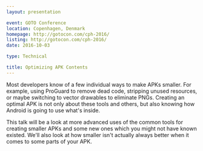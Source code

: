 ```yaml
---
layout: presentation

event: GOTO Conference
location: Copenhagen, Denmark
homepage: http://gotocon.com/cph-2016/
listing: http://gotocon.com/cph-2016/
date: 2016-10-03

type: Technical

title: Optimizing APK Contents
---
```


Most developers know of a few individual ways to make APKs smaller. For example, using ProGuard to remove dead code, stripping unused resources, or maybe switching to vector drawables to eliminate PNGs. Creating an optimal APK is not only about these tools and others, but also knowing how Android is going to use what's inside.

This talk will be a look at more advanced uses of the common tools for creating smaller APKs and some new ones which you might not have known existed. We'll also look at how smaller isn't actually always better when it comes to some parts of your APK.
